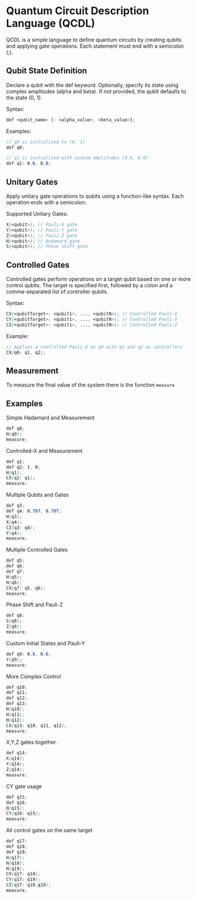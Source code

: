 # Quantum Circuit Description Language (QCDL)

QCDL is a simple language to define quantum circuits by creating qubits and applying gate operations. Each statement must end with a semicolon (;).

## Qubit State Definition

Declare a qubit with the def keyword. Optionally, specify its state using complex amplitudes (alpha and beta). If not provided, the qubit defaults to the state (0, 1).

Syntax:

```scss
def <qubit_name> [: <alpha_value>, <beta_value>];
```


Examples:

```scss
// q0 is initialized to (0, 1)
def q0;

// q1 is initialized with custom amplitudes (0.6, 0.8)
def q1: 0.6, 0.8;
```

## Unitary Gates

Apply unitary gate operations to qubits using a function-like syntax. Each operation ends with a semicolon.

Supported Unitary Gates:

```scss
X(<qubit>); // Pauli-X gate
Y(<qubit>); // Pauli-Y gate
Z(<qubit>); // Pauli-Z gate
H(<qubit>); // Hadamard gate
S(<qubit>); // Phase shift gate
```

## Controlled Gates

Controlled gates perform operations on a target qubit based on one or more control qubits. The target is specified first, followed by a colon and a comma-separated list of controller qubits.

Syntax:

```scss
CX(<qubitTarget>: <qubit1>, ..., <qubitN>); // Controlled Pauli-X
CY(<qubitTarget>: <qubit1>, ..., <qubitN>); // Controlled Pauli-Y
CZ(<qubitTarget>: <qubit1>, ..., <qubitN>); // Controlled Pauli-Z
```

Example:

```scss
// Applies a controlled Pauli-X on q0 with q1 and q2 as controllers
CX(q0: q1, q2);
```

## Measurement

To measure the final value of the system there is the function `measure`


## Examples

Simple Hadamard and Measurement

```scss
def q0;
H(q0);
measure;
```

Controlled-X and Measurement

```scss
def q1;
def q2: 1, 0;
H(q1);
CX(q2: q1);
measure;
```

Multiple Qubits and Gates

```scss
def q3;
def q4: 0.707, 0.707;
H(q3);
X(q4);
CZ(q3: q4);
Y(q4);
measure;
```

Multiple Controlled Gates

```scss
def q5;
def q6;
def q7;
H(q5);
H(q6);
CX(q7: q5, q6);
measure;

```
Phase Shift and Pauli-Z

```scss
def q8;
S(q8);
Z(q8);
measure;
```

Custom Initial States and Pauli-Y

```scss
def q9: 0.8, 0.6;
Y(q9);
measure;
```

More Complex Control

```scss
def q10;
def q11;
def q12;
def q13;
H(q10);
H(q11);
H(q12);
CX(q13: q10, q11, q12);
measure;
```

X,Y,Z gates together.

```scss
def q14;
X(q14);
Y(q14);
Z(q14);
measure;
```

CY gate usage

```scss
def q15;
def q16;
H(q15);
CY(q16: q15);
measure;
```

All control gates on the same target

```scss
def q17;
def q18;
def q19;
H(q17);
H(q18);
H(q19);
CX(q17: q18);
CY(q17: q19);
CZ(q17: q18,q19);
measure;
```